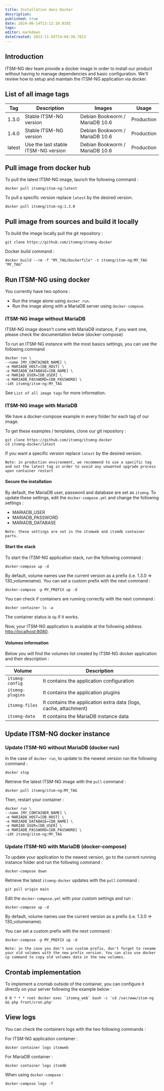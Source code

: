 ```yaml
---
title: Installation dans Docker
description: 
published: true
date: 2024-06-14T13:12:18.010Z
tags: 
editor: markdown
dateCreated: 2023-11-03T14:04:30.781Z
---
```


## Introduction

ITSM-NG dev team provide a docker image in order to install our product without having to manage dependencies and basic configuration.
We'll review how to setup and maintain the ITSM-NG application via docker.

## List of all image tags

| Tag    | Description                         | Images                         | Usage      |
|--------|-------------------------------------|--------------------------------|------------|
| 1.3.0  | Stable ITSM-NG version              | Debian Bookworm / MariaDB 10.6 | Production |
| 1.4.0  | Stable ITSM-NG version              | Debian Bookworm / MariaDB 10.6 | Production |
| latest | Use the last stable ITSM-NG version | Debian Bookworm / MariaDB 10.6 | Production |

## Pull image from docker hub

To pull the latest ITSM-NG image, launch the following command :

    docker pull itsmng/itsm-ng:latest

To pull a specific version replace `latest` by the desired version.

    docker pull itsmng/itsm-ng:1.3.0

## Pull image from sources and build it locally

To build the image locally pull the git repository :

    git clone https://github.com/itsmng/itsmng-docker

Docker build command :

    docker build --rm -f "MY_TAG/Dockerfile" -t itsmng/itsm-ng:MY_TAG "MY_TAG"

## Run ITSM-NG using docker

You currently have two options : 

* Run the image alone using `docker run`.
* Run the image along with a MariaDB server using `docker-compose`.

### ITSM-NG image without MariaDB

ITSM-NG image doesn't come with MariaDB instance, if you want one, please check the documentation below (docker-compose)

To run an ITSM-NG instance with the most basics settings, you can use the following command 

    docker run \
    --name [MY_CONTAINER_NAME] \
    -e MARIADB_HOST=[DB_HOST] \
    -e MARIADB_DATABASE=[DB_NAME] \
    -e MARIAD_USER=[DB_USER] \
    -e MARIADB_PASSWORD=[DB_PASSWORD] \
    -idt itsmng/itsm-ng:MY_TAG

See `List of all image tags` for more information.

### ITSM-NG image with MariaDB

We have a docker-compose example in every folder for each tag of our image.

To get these examples / templates, clone our git repository :

    git clone https://github.com/itsmng/itsmng-docker
    cd itsmng-docker/latest

If you want a specific version replace `latest` by the desired version.

`Note: in production environment, we recommend to use a specific tag and not the latest tag in order to avoid any unwanted upgrade process upon container restart`

#### Secure the installation

By default, the MariaDB user, password and database are set as `itsmng`.
To update these settings, edit the `docker-compose.yml` and change the following settings :

* MARIADB_USER
* MARIADB_PASSWORD
* MARIADB_DATABASE

`Note: these settings are set in the itsmweb and itsmdb container parts.`

#### Start the stack

To start the ITSM-NG application stack, run the following command :

    docker-compose up -d

By default, volume names use the current version as a prefix (i.e. 1.3.0 => 130_volumename). You can set a custom prefix with the next command :

    docker-compose -p MY_PREFIX up -d

You can check if containers are running correctly with the next command :

    docker container ls -a

The container status is `Up` if it works.

Now, your ITSM-NG application is available at the following address [http://localhost:8080](http://localhost:8080).

#### Volumes information

Below you will find the volumes list created by ITSM-NG docker application and their description :

| Volume           | Description                                                      |
|------------------|------------------------------------------------------------------|
| `itsmng-config`  | It contains the application configuration                        |
| `itsmng-plugins` | It contains the application plugins                              |
| `itsmng-files`   | It contains the application extra data (logs, cache, attachment) |
| `itsmng-data`    | It contains the MariaDB instance data                            |

## Update ITSM-NG docker instance

### Update ITSM-NG without MariaDB (docker run)

In the case of `docker run`, to update to the newest version run the following command :

    docker stop

Retrieve the latest ITSM-NG image with the `pull` command :

    docker pull itsmng/itsm-ng:MY_TAG

Then, restart your container :

    docker run \
    --name [MY_CONTAINER_NAME] \
    -e MARIADB_HOST=[DB_HOST] \
    -e MARIADB_DATABASE=[DB_NAME] \
    -e MARIAD_USER=[DB_USER] \
    -e MARIADB_PASSWORD=[DB_PASSWORD] \
    -idt itsmng/itsm-ng:MY_TAG

### Update ITSM-NG with MariaDB (docker-compose)

To update your application to the newest version, go to the current running instance folder and run the following command :

    docker-compose down

Retrieve the latest `itsmng-docker` updates with the `pull` command :

    git pull origin main

Edit the `docker-compose.yml` with your custom settings and run :

    docker-compose up -d

By default, volume names use the current version as a prefix (i.e. 1.3.0 => 130_volumename). 

You can set a custom prefix with the next command :

    docker-compose -p MY_PREFIX up -d

`Note: in the case you don't use custom prefix, don't forget to rename your old volumes with the new prefix version. You can also use docker cp command to copy old volumes data in the new volumes.`

## Crontab implementation

To implement a crontab outside of the container, you can configure it directly on your server following the example below :

    0 0 * * * root docker exec `itsmng_web` bash -c 'cd /var/www/itsm-ng && php front/cron.php'

## View logs

You can check the containers logs with the two following commands :

For ITSM-NG application container :

    docker container logs itsmweb

For MariaDB container :

    docker container logs itsmdb

When using `docker-compose` : 

    docker-compose logs -f 

